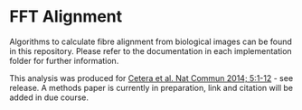 # FFT Alignment

Algorithms to calculate fibre alignment from biological images can be found in this repository. Please refer to the documentation in each implementation folder for further information.

This analysis was produced for [Cetera et al. Nat Commun 2014; 5:1-12](http://www.ncbi.nlm.nih.gov/pubmed/25413675) - see release. A methods paper is currently in preparation, link and citation will be added in due course.

